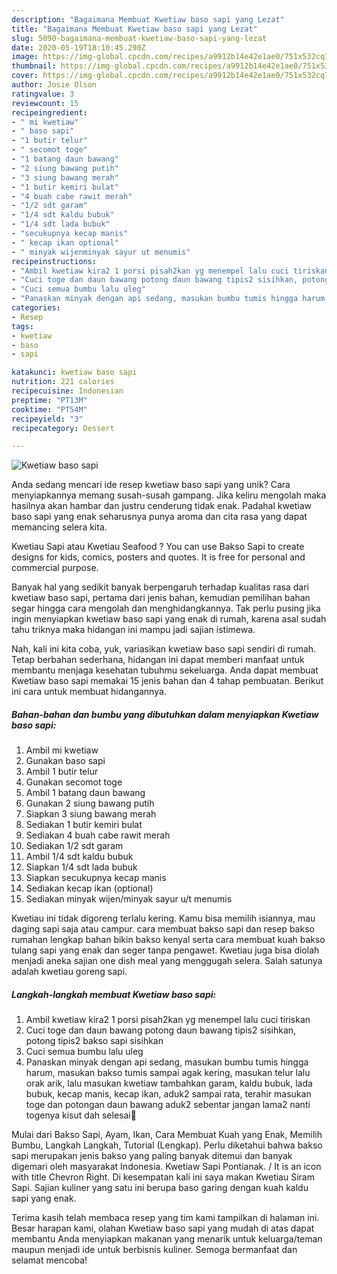 ```yaml
---
description: "Bagaimana Membuat Kwetiaw baso sapi yang Lezat"
title: "Bagaimana Membuat Kwetiaw baso sapi yang Lezat"
slug: 5090-bagaimana-membuat-kwetiaw-baso-sapi-yang-lezat
date: 2020-05-19T18:10:45.290Z
image: https://img-global.cpcdn.com/recipes/a9912b14e42e1ae0/751x532cq70/kwetiaw-baso-sapi-foto-resep-utama.jpg
thumbnail: https://img-global.cpcdn.com/recipes/a9912b14e42e1ae0/751x532cq70/kwetiaw-baso-sapi-foto-resep-utama.jpg
cover: https://img-global.cpcdn.com/recipes/a9912b14e42e1ae0/751x532cq70/kwetiaw-baso-sapi-foto-resep-utama.jpg
author: Josie Olson
ratingvalue: 3
reviewcount: 15
recipeingredient:
- " mi kwetiaw"
- " baso sapi"
- "1 butir telur"
- " secomot toge"
- "1 batang daun bawang"
- "2 siung bawang putih"
- "3 siung bawang merah"
- "1 butir kemiri bulat"
- "4 buah cabe rawit merah"
- "1/2 sdt garam"
- "1/4 sdt kaldu bubuk"
- "1/4 sdt lada bubuk"
- "secukupnya kecap manis"
- " kecap ikan optional"
- " minyak wijenminyak sayur ut menumis"
recipeinstructions:
- "Ambil kwetiaw kira2 1 porsi pisah2kan yg menempel lalu cuci tiriskan"
- "Cuci toge dan daun bawang potong daun bawang tipis2 sisihkan, potong tipis2 bakso sapi sisihkan"
- "Cuci semua bumbu lalu uleg"
- "Panaskan minyak dengan api sedang, masukan bumbu tumis hingga harum, masukan bakso tumis sampai agak kering, masukan telur lalu orak arik, lalu masukan kwetiaw tambahkan garam, kaldu bubuk, lada bubuk, kecap manis, kecap ikan, aduk2 sampai rata, terahir masukan toge dan potongan daun bawang aduk2 sebentar jangan lama2 nanti togenya kisut dah selesai🤗"
categories:
- Resep
tags:
- kwetiaw
- baso
- sapi

katakunci: kwetiaw baso sapi 
nutrition: 221 calories
recipecuisine: Indonesian
preptime: "PT13M"
cooktime: "PT54M"
recipeyield: "3"
recipecategory: Dessert

---
```



![Kwetiaw baso sapi](https://img-global.cpcdn.com/recipes/a9912b14e42e1ae0/751x532cq70/kwetiaw-baso-sapi-foto-resep-utama.jpg)

Anda sedang mencari ide resep kwetiaw baso sapi yang unik? Cara menyiapkannya memang susah-susah gampang. Jika keliru mengolah maka hasilnya akan hambar dan justru cenderung tidak enak. Padahal kwetiaw baso sapi yang enak seharusnya punya aroma dan cita rasa yang dapat memancing selera kita.

Kwetiau Sapi atau Kwetiau Seafood ? You can use Bakso Sapi to create designs for kids, comics, posters and quotes. It is free for personal and commercial purpose.

Banyak hal yang sedikit banyak berpengaruh terhadap kualitas rasa dari kwetiaw baso sapi, pertama dari jenis bahan, kemudian pemilihan bahan segar hingga cara mengolah dan menghidangkannya. Tak perlu pusing jika ingin menyiapkan kwetiaw baso sapi yang enak di rumah, karena asal sudah tahu triknya maka hidangan ini mampu jadi sajian istimewa.


Nah, kali ini kita coba, yuk, variasikan kwetiaw baso sapi sendiri di rumah. Tetap berbahan sederhana, hidangan ini dapat memberi manfaat untuk membantu menjaga kesehatan tubuhmu sekeluarga. Anda dapat membuat Kwetiaw baso sapi memakai 15 jenis bahan dan 4 tahap pembuatan. Berikut ini cara untuk membuat hidangannya.

<!--inarticleads1-->

##### Bahan-bahan dan bumbu yang dibutuhkan dalam menyiapkan Kwetiaw baso sapi:

1. Ambil  mi kwetiaw
1. Gunakan  baso sapi
1. Ambil 1 butir telur
1. Gunakan  secomot toge
1. Ambil 1 batang daun bawang
1. Gunakan 2 siung bawang putih
1. Siapkan 3 siung bawang merah
1. Sediakan 1 butir kemiri bulat
1. Sediakan 4 buah cabe rawit merah
1. Sediakan 1/2 sdt garam
1. Ambil 1/4 sdt kaldu bubuk
1. Siapkan 1/4 sdt lada bubuk
1. Siapkan secukupnya kecap manis
1. Sediakan  kecap ikan (optional)
1. Sediakan  minyak wijen/minyak sayur u/t menumis


Kwetiau ini tidak digoreng terlalu kering. Kamu bisa memilih isiannya, mau daging sapi saja atau campur. cara membuat bakso sapi dan resep bakso rumahan lengkap bahan bikin bakso kenyal serta cara membuat kuah bakso tulang sapi yang enak dan seger tanpa pengawet. Kwetiau juga bisa diolah menjadi aneka sajian one dish meal yang menggugah selera. Salah satunya adalah kwetiau goreng sapi. 

<!--inarticleads2-->

##### Langkah-langkah membuat Kwetiaw baso sapi:

1. Ambil kwetiaw kira2 1 porsi pisah2kan yg menempel lalu cuci tiriskan
1. Cuci toge dan daun bawang potong daun bawang tipis2 sisihkan, potong tipis2 bakso sapi sisihkan
1. Cuci semua bumbu lalu uleg
1. Panaskan minyak dengan api sedang, masukan bumbu tumis hingga harum, masukan bakso tumis sampai agak kering, masukan telur lalu orak arik, lalu masukan kwetiaw tambahkan garam, kaldu bubuk, lada bubuk, kecap manis, kecap ikan, aduk2 sampai rata, terahir masukan toge dan potongan daun bawang aduk2 sebentar jangan lama2 nanti togenya kisut dah selesai🤗


Mulai dari Bakso Sapi, Ayam, Ikan, Cara Membuat Kuah yang Enak, Memilih Bumbu, Langkah Langkah, Tutorial (Lengkap). Perlu diketahui bahwa bakso sapi merupakan jenis bakso yang paling banyak ditemui dan banyak digemari oleh masyarakat Indonesia. Kwetiaw Sapi Pontianak. / It is an icon with title Chevron Right. Di kesempatan kali ini saya makan Kwetiau Siram Sapi. Sajian kuliner yang satu ini berupa baso garing dengan kuah kaldu sapi yang enak. 

Terima kasih telah membaca resep yang tim kami tampilkan di halaman ini. Besar harapan kami, olahan Kwetiaw baso sapi yang mudah di atas dapat membantu Anda menyiapkan makanan yang menarik untuk keluarga/teman maupun menjadi ide untuk berbisnis kuliner. Semoga bermanfaat dan selamat mencoba!
